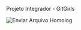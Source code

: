 Projeto Integrador - GitGirls

![Enviar Arquivo Homolog](https://dh-pi-gitgirls-dev.s3.amazonaws.com/EnviarArquivo_Homolog.png)


